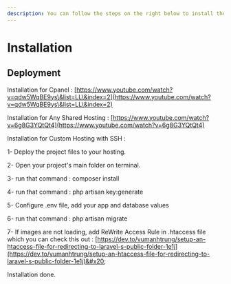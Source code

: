 ```yaml
---
description: You can follow the steps on the right below to install the script.
---
```


# Installation

## Deployment

Installation for Cpanel : [https://www.youtube.com/watch?v=qdw5WqBE9ys\&list=LL\&index=2](https://www.youtube.com/watch?v=qdw5WqBE9ys\&list=LL\&index=2)

Installation for Any Shared Hosting : [https://www.youtube.com/watch?v=6g8G3YQtQt4](https://www.youtube.com/watch?v=6g8G3YQtQt4)



Installation for Custom Hosting with SSH :&#x20;

1- Deploy the project files to your hosting.

2- Open your project's main folder on terminal.

3- run that command : composer install

4- run that command : php artisan key:generate

5- Configure .env file, add your app and database values

6- run that command : php artisan migrate

7- If images are not loading, add ReWrite Access Rule in .htaccess file which you can check this out  : [https://dev.to/vumanhtrung/setup-an-htaccess-file-for-redirecting-to-laravel-s-public-folder-1e1j](https://dev.to/vumanhtrung/setup-an-htaccess-file-for-redirecting-to-laravel-s-public-folder-1e1j)&#x20;

Installation done.
